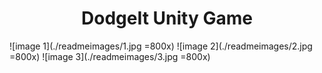 <center><h1>DodgeIt Unity Game</h1></center>
![image 1](./readmeimages/1.jpg =800x)
![image 2](./readmeimages/2.jpg =800x)
![image 3](./readmeimages/3.jpg =800x)
